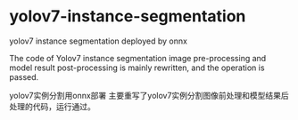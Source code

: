# yolov7-instance-segmentation
yolov7 instance segmentation deployed by onnx

The code of Yolov7 instance segmentation image pre-processing and model result post-processing is mainly rewritten, and the operation is passed.

yolov7实例分割用onnx部署
主要重写了yolov7实例分割图像前处理和模型结果后处理的代码，运行通过。
